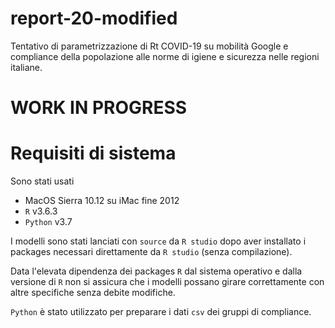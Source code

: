 # report-20-modified
Tentativo di parametrizzazione di Rt COVID-19 su mobilità Google e compliance della popolazione alle norme di igiene e sicurezza nelle regioni italiane.

# WORK IN PROGRESS

# Requisiti di sistema
Sono stati usati

- MacOS Sierra 10.12 su iMac fine 2012
- `R` v3.6.3
- `Python` v3.7

I modelli sono stati lanciati con `source` da `R studio` dopo aver installato i packages necessari direttamente da `R studio` (senza compilazione).

Data l'elevata dipendenza dei packages `R` dal sistema operativo e dalla versione di `R` non si assicura che i modelli possano girare correttamente con altre specifiche senza debite modifiche.

`Python` è stato utilizzato per preparare i dati `csv` dei gruppi di compliance.
